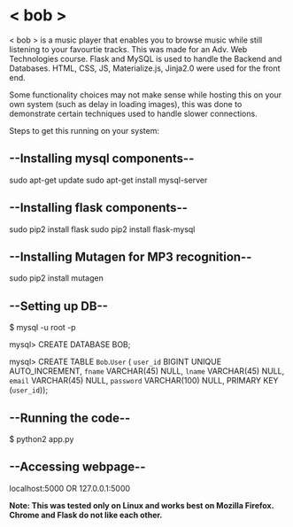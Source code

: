 # < bob >

< bob > is a music player that enables you to browse music while still listening to your favourtie tracks.
This was made for an Adv. Web Technologies course.
Flask and MySQL is used to handle the Backend and Databases.
HTML, CSS, JS, Materialize.js, Jinja2.0 were used for the front end.

Some functionality choices may not make sense while hosting this on your own system (such as delay in loading images), this was done to demonstrate certain techniques used to handle slower connections.

Steps to get this running on your system:

## --Installing mysql components-- 
sudo apt-get update
sudo apt-get install mysql-server

## --Installing flask components--
sudo pip2 install flask 
sudo pip2 install flask-mysql

## --Installing Mutagen for MP3 recognition--
sudo pip2 install mutagen

## --Setting up DB--
$ mysql -u root -p
	<enter password>

mysql>	CREATE DATABASE BOB;

mysql> CREATE TABLE `Bob`.`User` (
	`user_id` BIGINT UNIQUE AUTO_INCREMENT,
  	`fname` VARCHAR(45) NULL,
  	`lname` VARCHAR(45) NULL,
  	`email` VARCHAR(45) NULL,
  	`password` VARCHAR(100) NULL,
  	PRIMARY KEY (`user_id`));


## --Running the code--
$ python2 app.py

## --Accessing webpage--

localhost:5000 
OR
127.0.0.1:5000

**Note: This was tested only on Linux and works best on Mozilla Firefox. Chrome and Flask do not like each other.**
